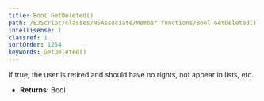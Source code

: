 ```yaml
---
title: Bool GetDeleted()
path: /EJScript/Classes/NSAssociate/Member functions/Bool GetDeleted()
intellisense: 1
classref: 1
sortOrder: 1254
keywords: GetDeleted()
---
```



If true, the user is retired and should have no rights, not appear in lists, etc.



* **Returns:** Bool


